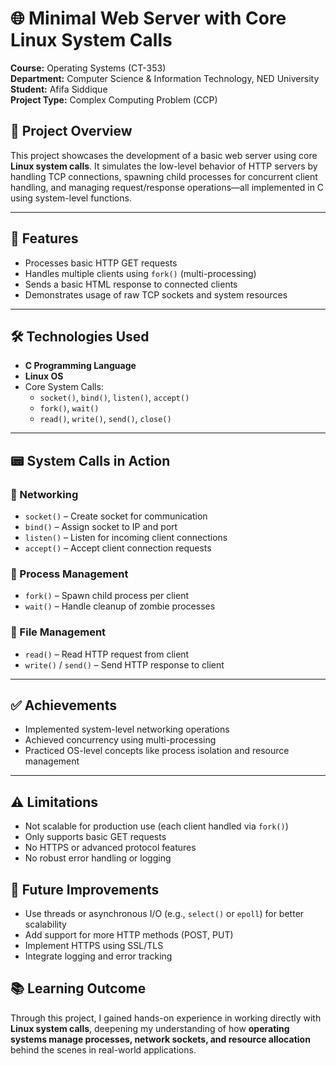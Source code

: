 # 🌐 Minimal Web Server with Core Linux System Calls

**Course:** Operating Systems (CT-353)  
**Department:** Computer Science & Information Technology, NED University  
**Student:** Afifa Siddique  
**Project Type:** Complex Computing Problem (CCP)

## 🔗 Project Overview

This project showcases the development of a basic web server using core **Linux system calls**. It simulates the low-level behavior of HTTP servers by handling TCP connections, spawning child processes for concurrent client handling, and managing request/response operations—all implemented in C using system-level functions.

---

## 🚀 Features

- Processes basic HTTP GET requests  
- Handles multiple clients using `fork()` (multi-processing)  
- Sends a basic HTML response to connected clients  
- Demonstrates usage of raw TCP sockets and system resources  

---

## 🛠️ Technologies Used

- **C Programming Language**  
- **Linux OS**  
- Core System Calls:  
  - `socket()`, `bind()`, `listen()`, `accept()`  
  - `fork()`, `wait()`  
  - `read()`, `write()`, `send()`, `close()`  

---

## 📟 System Calls in Action

### 🔌 Networking
- `socket()` – Create socket for communication  
- `bind()` – Assign socket to IP and port  
- `listen()` – Listen for incoming client connections  
- `accept()` – Accept client connection requests  

### 👥 Process Management
- `fork()` – Spawn child process per client  
- `wait()` – Handle cleanup of zombie processes  

### 📁 File Management
- `read()` – Read HTTP request from client  
- `write()` / `send()` – Send HTTP response to client  

---

## ✅ Achievements

- Implemented system-level networking operations  
- Achieved concurrency using multi-processing  
- Practiced OS-level concepts like process isolation and resource management

---

## ⚠️ Limitations

- Not scalable for production use (each client handled via `fork()`)  
- Only supports basic GET requests  
- No HTTPS or advanced protocol features  
- No robust error handling or logging  

## 🔮 Future Improvements

- Use threads or asynchronous I/O (e.g., `select()` or `epoll`) for better scalability  
- Add support for more HTTP methods (POST, PUT)  
- Implement HTTPS using SSL/TLS  
- Integrate logging and error tracking  

## 📚 Learning Outcome

Through this project, I gained hands-on experience in working directly with **Linux system calls**, deepening my understanding of how **operating systems manage processes, network sockets, and resource allocation** behind the scenes in real-world applications.


